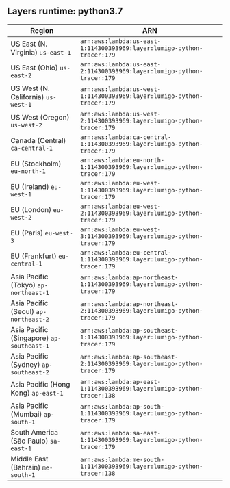 Layers runtime: python3.7
----
| Region | ARN |
| --- | --- |
|US East (N. Virginia)  `us-east-1`|`arn:aws:lambda:us-east-1:114300393969:layer:lumigo-python-tracer:179`|
|US East (Ohio)  `us-east-2`|`arn:aws:lambda:us-east-2:114300393969:layer:lumigo-python-tracer:179`|
|US West (N. California)  `us-west-1`|`arn:aws:lambda:us-west-1:114300393969:layer:lumigo-python-tracer:179`|
|US West (Oregon)  `us-west-2`|`arn:aws:lambda:us-west-2:114300393969:layer:lumigo-python-tracer:179`|
|Canada (Central)  `ca-central-1`|`arn:aws:lambda:ca-central-1:114300393969:layer:lumigo-python-tracer:179`|
|EU (Stockholm)  `eu-north-1`|`arn:aws:lambda:eu-north-1:114300393969:layer:lumigo-python-tracer:179`|
|EU (Ireland)  `eu-west-1`|`arn:aws:lambda:eu-west-1:114300393969:layer:lumigo-python-tracer:179`|
|EU (London)  `eu-west-2`|`arn:aws:lambda:eu-west-2:114300393969:layer:lumigo-python-tracer:179`|
|EU (Paris)  `eu-west-3`|`arn:aws:lambda:eu-west-3:114300393969:layer:lumigo-python-tracer:179`|
|EU (Frankfurt)  `eu-central-1`|`arn:aws:lambda:eu-central-1:114300393969:layer:lumigo-python-tracer:179`|
|Asia Pacific (Tokyo)  `ap-northeast-1`|`arn:aws:lambda:ap-northeast-1:114300393969:layer:lumigo-python-tracer:179`|
|Asia Pacific (Seoul)  `ap-northeast-2`|`arn:aws:lambda:ap-northeast-2:114300393969:layer:lumigo-python-tracer:179`|
|Asia Pacific (Singapore)  `ap-southeast-1`|`arn:aws:lambda:ap-southeast-1:114300393969:layer:lumigo-python-tracer:179`|
|Asia Pacific (Sydney)  `ap-southeast-2`|`arn:aws:lambda:ap-southeast-2:114300393969:layer:lumigo-python-tracer:179`|
|Asia Pacific (Hong Kong)  `ap-east-1`|`arn:aws:lambda:ap-east-1:114300393969:layer:lumigo-python-tracer:138`|
|Asia Pacific (Mumbai)  `ap-south-1`|`arn:aws:lambda:ap-south-1:114300393969:layer:lumigo-python-tracer:179`|
|South America (São Paulo)  `sa-east-1`|`arn:aws:lambda:sa-east-1:114300393969:layer:lumigo-python-tracer:179`|
|Middle East (Bahrain)  `me-south-1`|`arn:aws:lambda:me-south-1:114300393969:layer:lumigo-python-tracer:138`|
